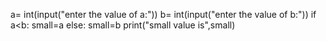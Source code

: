 a= int(input("enter the value of a:"))
b= int(input("enter the value of b:"))
if a<b:
    small=a
else:
    small=b
print("small value is",small)
